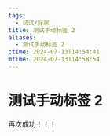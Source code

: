 ```yaml
---
tags:
  - 试试/好家
title: 测试手动标签 2
aliases:
  - 测试手动标签 2
ctime: 2024-07-13T14:54:41
mtime: 2024-07-13T14:58:54
---
```


# 测试手动标签 2

再次成功！！！
